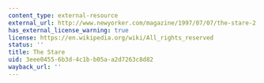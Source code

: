 ```yaml
---
content_type: external-resource
external_url: http://www.newyorker.com/magazine/1997/07/07/the-stare-2
has_external_license_warning: true
license: https://en.wikipedia.org/wiki/All_rights_reserved
status: ''
title: The Stare
uid: 3eee0455-6b3d-4c1b-b05a-a2d7263c8d82
wayback_url: ''
---
```

